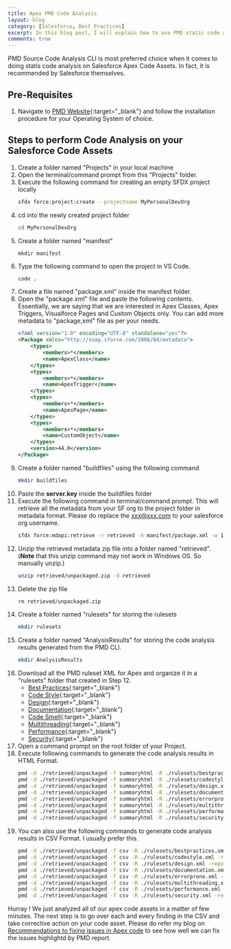 ```yaml
---
title: Apex PMD Code Analysis
layout: blog
category: [Salesforce, Best Practices]
excerpt: In this blog post, I will explain how to use PMD static code analysis CLI to analyze code assets in Salesforce.
comments: true
---
```


PMD Source Code Analysis CLI is most preferred choice when it comes to doing statis code analysis on Salesforce Apex Code Assets. In fact, it is recommended by Salesforce themselves.

## Pre-Requisites
1. Navigate to [PMD Website](https://pmd.github.io/){:target="\_blank"} and follow the installation procedure for your Operating System of choice.

## Steps to perform Code Analysis on your Salesforce Code Assets
1. Create a folder named "Projects" in your local machine
2. Open the terminal/command prompt from this "Projects" folder.
3. Execute the following command for creating an empty SFDX project locally
    ``` bash
    sfdx force:project:create --projectname MyPersonalDevOrg
    ```
4. cd into the newly created project folder
    ``` bash
    cd MyPersonalDevOrg
    ```
5. Create a folder named "manifest"
    ```
    mkdir manifest
    ```
6. Type the following command to open the project in VS Code.
    ``` bash
    code .
    ```
7. Create a file named "package.xml" inside the manifest folder.
8. Open the "package.xml" file and paste the following contents. Essentially, we are saying that we are interested in Apex Classes, Apex Triggers, Visualforce Pages and Custom Objects only. You can add more metadata to "package,xml" file as per your needs.
    ``` xml
    <?xml version="1.0" encoding="UTF-8" standalone="yes"?>
    <Package xmlns="http://soap.sforce.com/2006/04/metadata">
        <types>
            <members>*</members>
            <name>ApexClass</name>
        </types>
        <types>
            <members>*</members>
            <name>ApexTrigger</name>
        </types>
        <types>
            <members>*</members>
            <name>ApexPage</name>
        </types>
        <types>
            <members>*</members>
            <name>CustomObject</name>
        </types>
        <version>44.0</version>
    </Package>
    ```
5. Create a folder named "buildfiles" using the following command
    ``` bash
    mkdir buildfiles
    ```
5. Paste the **server.key** inside the buildfiles folder
9. Execute the following command in terminal/command prompt. This will retrieve all the metadata from your SF org to the project folder in metadata format. Please do replace the xxx@xxx.com to your salesforce org username.
    ``` bash
    sfdx force:mdapi:retrieve -r retrieved -k manifest/package.xml -w 10 -u xxx@xxx.com
    ```
10. Unzip the retrieved metadata zip file into a folder named "retrieved". (**Note** that this unzip command may not work in Windows OS. So manually unzip.)
    ``` bash
    unzip retrieved/unpackaged.zip -d retrieved
    ```
11. Delete the zip file
    ``` bash
    rm retrieved/unpackaged.zip
    ```
12. Create a folder named "rulesets" for storing the rulesets
	``` bash
    mkdir rulesets
    ```
13. Create a folder named "AnalysisResults" for storing the code analysis results generated from the PMD CLI.
	``` bash
    mkdir AnalysisResults
    ```
14. Download all the PMD ruleset XML for Apex and organize it in a "rulesets" folder that created in Step 12.
	- [Best Practices](https://abhisheksubbusite.s3-ap-southeast-1.amazonaws.com/docs/bestpractices.xml){:target="\_blank"}
	- [Code Style](https://abhisheksubbusite.s3-ap-southeast-1.amazonaws.com/docs/codestyle.xml){:target="\_blank"}
	- [Design](https://abhisheksubbusite.s3-ap-southeast-1.amazonaws.com/docs/design.xml){:target="\_blank"}
	- [Documentation](https://abhisheksubbusite.s3-ap-southeast-1.amazonaws.com/docs/documentation.xml){:target="\_blank"}
	- [Code Smell](https://abhisheksubbusite.s3-ap-southeast-1.amazonaws.com/docs/errorprone.xml){:target="\_blank"}
	- [Multithreading](https://abhisheksubbusite.s3-ap-southeast-1.amazonaws.com/docs/multithreading.xml){:target="\_blank"}
	- [Performance](https://abhisheksubbusite.s3-ap-southeast-1.amazonaws.com/docs/performance.xml){:target="\_blank"}
	- [Security](https://abhisheksubbusite.s3-ap-southeast-1.amazonaws.com/docs/security.xml){:target="\_blank"}
15. Open a command prompt on the root folder of your Project.
16. Execute following commands to generate the code analysis results in HTML Format.
	``` bash
	pmd -d ./retrieved/unpackaged -f summaryhtml -R ./rulesets/bestpractices.xml -reportfile ./AnalysisResults/bestpractices.html
	pmd -d ./retrieved/unpackaged -f summaryhtml -R ./rulesets/codestyle.xml -reportfile ./AnalysisResults/codestyle.html
	pmd -d ./retrieved/unpackaged -f summaryhtml -R ./rulesets/design.xml -reportfile ./AnalysisResults/design.html
	pmd -d ./retrieved/unpackaged -f summaryhtml -R ./rulesets/documentation.xml -reportfile ./AnalysisResults/documentation.html
	pmd -d ./retrieved/unpackaged -f summaryhtml -R ./rulesets/errorprone.xml -reportfile ./AnalysisResults/errorprone.html
	pmd -d ./retrieved/unpackaged -f summaryhtml -R ./rulesets/multithreading.xml -reportfile ./AnalysisResults/threading.html
	pmd -d ./retrieved/unpackaged -f summaryhtml -R ./rulesets/performance.xml -reportfile ./AnalysisResults/performance.html
	pmd -d ./retrieved/unpackaged -f summaryhtml -R ./rulesets/security.xml -reportfile ./AnalysisResults/security.html
	```
17. You can also use the following commands to generate code analysis results in CSV Format. I usually prefer this.
	``` bash
	pmd -d ./retrieved/unpackaged -f csv -R ./rulesets/bestpractices.xml -reportfile ./AnalysisResults/bestpractices.html
	pmd -d ./retrieved/unpackaged -f csv -R ./rulesets/codestyle.xml -reportfile ./AnalysisResults/codestyle.html
	pmd -d ./retrieved/unpackaged -f csv -R ./rulesets/design.xml -reportfile ./AnalysisResults/design.html
	pmd -d ./retrieved/unpackaged -f csv -R ./rulesets/documentation.xml -reportfile ./AnalysisResults/documentation.html
	pmd -d ./retrieved/unpackaged -f csv -R ./rulesets/errorprone.xml -reportfile ./AnalysisResults/errorprone.html
	pmd -d ./retrieved/unpackaged -f csv -R ./rulesets/multithreading.xml -reportfile ./AnalysisResults/threading.html
	pmd -d ./retrieved/unpackaged -f csv -R ./rulesets/performance.xml -reportfile ./AnalysisResults/performance.html
	pmd -d ./retrieved/unpackaged -f csv -R ./rulesets/security.xml -reportfile ./AnalysisResults/security.html
	```

Hurray ! We just analyzed all of our apex code assets in a matter of few minutes.
The next step is to go over each and every finding in the CSV and take corrective action on your code asset. Please do refer my blog on [Recommendations to fixing issues in Apex code](/recommendations-to-fixing-issues-in-apex-code/) to see how well we can fix the issues highlightd by PMD report.